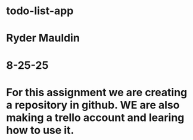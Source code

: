 # todo-list-app
# Ryder Mauldin
# 8-25-25
# For this assignment we are creating a repository in github. WE are also making a trello account and learing how to use it.
